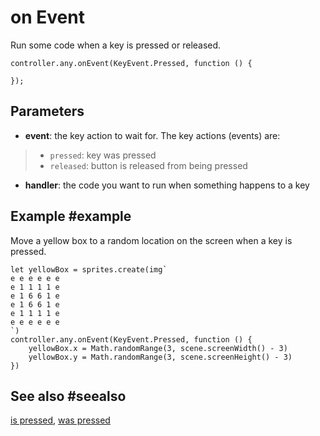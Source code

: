 # on Event

Run some code when a key is pressed or released.

```sig
controller.any.onEvent(KeyEvent.Pressed, function () {

});
```

## Parameters

* **event**: the key action to wait for. The key actions (events) are:
> * ``pressed``: key was pressed
> * ``released``: button is released from being pressed
* **handler**: the code you want to run when something happens to a key

## Example #example

Move a yellow box to a random location on the screen when a key is pressed.

```blocks
let yellowBox = sprites.create(img`
e e e e e e
e 1 1 1 1 e
e 1 6 6 1 e
e 1 6 6 1 e
e 1 1 1 1 e
e e e e e e
`)
controller.any.onEvent(KeyEvent.Pressed, function () {
    yellowBox.x = Math.randomRange(3, scene.screenWidth() - 3)
    yellowBox.y = Math.randomRange(3, scene.screenHeight() - 3)
})
```

## See also #seealso

[is pressed](/reference/keys/key/is-pressed),
[was pressed](/reference/keys/key/was-pressed)
